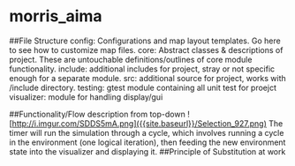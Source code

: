 # morris_aima

##File Structure
	config: 	Configurations and map layout templates. Go here to see how to customize map files.
	core: 		Abstract classes & descriptions of project. These are untouchable definitions/outlines of core module functionality. 
	include: 	additional includes for project, stray or not specific enough for a separate module.
	src: 		additional source for project, works with /include directory.
	testing: 	gtest module containing all unit test for proejct
	visualizer: module for handling display/gui 


##Functionality/Flow description from top-down
![http://i.imgur.com/SDDS5mA.png]({{site.baseurl}}/Selection_927.png)
The timer will run the simulation through a cycle, which involves running a cycle in the environment (one logical iteration), then feeding the new environment state into the visualizer and displaying it.
##Principle of Substitution at work
